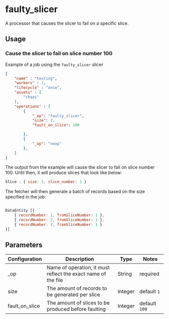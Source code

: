# faulty_slicer

A processor that causes the slicer to fail on a specific slice.

## Usage

### Cause the slicer to fail on slice number 100

Example of a job using the `faulty_slicer` slicer

```json
{
    "name" : "testing",
    "workers" : 1,
    "lifecycle" : "once",
    "assets" : [
        "chaos"
    ],
    "operations" : [
        {
            "_op": "faulty_slicer",
            "size": 3,
            "fault_on_slice": 100

        },
        {
            "_op": "noop"
        },
    ]
}
```

The output from the example will cause the slicer to fail on slice number 100. Until then, it will produce slices that look like below:

```javascript
Slice : { size: 3, slice_number: 1 }
```

The fetcher will then generate a batch of records based on the size specified in the job:

```javascript

DataEntity [{
    { recordNumber: 1, fromSliceNumber: 1 },
    { recordNumber: 2, fromSliceNumber: 1 },
    { recordNumber: 3, fromSliceNumber: 1 }
}]

```

## Parameters

| Configuration | Description | Type |  Notes |
| ------------- | ----------- | ---- | ------ |
| _op | Name of operation, it must reflect the exact name of the file | String | required |
| size | The amount of records to be generated per slice | Integer | default `1` |
| fault_on_slice | The amount of slices to be produced before faulting | Integer | default `100` |
